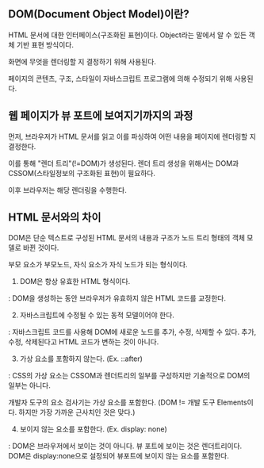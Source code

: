 ## DOM(Document Object Model)이란?

HTML 문서에 대한 인터페이스(구조화된 표현)이다. Object라는 말에서 알 수 있든 객체 기반 표현 방식이다.

화면에 무엇을 렌더링할 지 결정하기 위해 사용된다. 

페이지의 콘텐츠, 구조, 스타일이 자바스크립트 프로그램에 의해 수정되기 위해 사용된다.


## 웹 페이지가 뷰 포트에 보여지기까지의 과정

먼저, 브라우저가 HTML 문서를 읽고 이를 파싱하여 어떤 내용을 페이지에 렌더링할 지 결정한다.

이를 통해 "렌더 트리"(!=DOM)가 생성된다. 렌더 트리 생성을 위해서는 DOM과 CSSOM(스타일정보의 구조화된 표현)이 필요하다.

이후 브라우저는 해당 렌더링을 수행한다.




## HTML 문서와의 차이

DOM은 단순 텍스트로 구성된 HTML 문서의 내용과 구조가 노드 트리 형태의 객체 모델로 바뀐 것이다.

부모 요소가 부모노드, 자식 요소가 자식 노드가 되는 형식이다.

1. DOM은 항상 유효한 HTML 형식이다.

: DOM을 생성하는 동안 브라우저가 유효하지 않은 HTML 코드를 교정한다.

2. 자바스크립트에 수정될 수 있는 동적 모델이어야 한다.

: 자바스크립트 코드를 사용해 DOM에 새로운 노드를 추가, 수정, 삭제할 수 있다. 추가, 수정, 삭제된다고 HTML 코드가 변하는 것이 아니다.

3. 가상 요소를 포함하지 않는다. (Ex. ::after)

: CSS의 가상 요소는 CSSOM과 렌더트리의 일부를 구성하지만 기술적으로 DOM의 일부는 아니다.

개발자 도구의 요소 검사기는 가상 요소를 포함한다. (DOM != 개발 도구 Elements이다. 하지만 가장 가까운 근사치인 것은 맞다.)

4. 보이지 않는 요소를 포함한다. (Ex. display: none)

: DOM은 브라우저에서 보이는 것이 아니다. 뷰 포트에 보이는 것은 렌더트리이다. DOM은 display:none으로 설정되어 뷰포트에 보이지 않는 요소를 포함한다.

